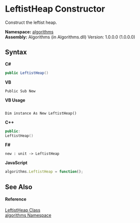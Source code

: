 # LeftistHeap Constructor 
 

Construct the leftist heap.

**Namespace:**&nbsp;<a href="82f88b43-fdc9-bc99-9558-75fce96d448f">algorithms</a><br />**Assembly:**&nbsp;Algorithms (in Algorithms.dll) Version: 1.0.0.0 (1.0.0.0)

## Syntax

**C#**<br />
``` C#
public LeftistHeap()
```

**VB**<br />
``` VB
Public Sub New
```

**VB Usage**<br />
``` VB Usage

Dim instance As New LeftistHeap()
```

**C++**<br />
``` C++
public:
LeftistHeap()
```

**F#**<br />
``` F#
new : unit -> LeftistHeap
```

**JavaScript**<br />
``` JavaScript
algorithms.LeftistHeap = function();
```


## See Also


#### Reference
<a href="fa17c71d-1031-4bd6-9a29-262bde19fa7d">LeftistHeap Class</a><br /><a href="82f88b43-fdc9-bc99-9558-75fce96d448f">algorithms Namespace</a><br />